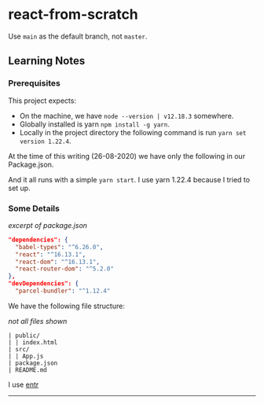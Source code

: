 # react-from-scratch
Use `main` as the default branch, not `master`.

## Learning Notes

### Prerequisites

This project expects:

* On the machine, we have `node --version | v12.18.3` somewhere.
* Globally installed is yarn `npm install -g yarn`.
* Locally in the project directory the following command is run `yarn set version 1.22.4`.

At the time of this writing (26-08-2020) we have only the following in our Package.json.

And it all runs with a simple `yarn start`. I use yarn 1.22.4 because I tried to set up.

### Some Details

*excerpt of package.json*
```json
"dependencies": {
  "babel-types": "^6.26.0",
  "react": "^16.13.1",
  "react-dom": "^16.13.1",
  "react-router-dom": "^5.2.0"
},
"devDependencies": {
  "parcel-bundler": "^1.12.4"
```

We have the following file structure:

_not all files shown_
```
| public/
| | index.html
| src/
| | App.js
| package.json
| README.md
```


I use [entr][entr]

---

[entr]: http://eradman.com/entrproject/
